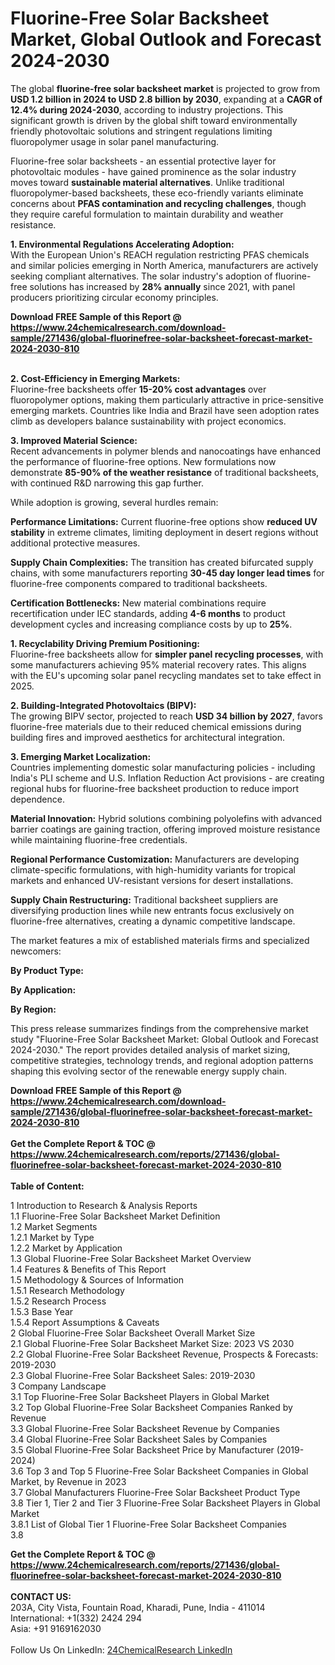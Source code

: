 <h1>Fluorine-Free Solar Backsheet Market, Global Outlook and Forecast 2024-2030</h1><p>The global <strong>fluorine-free solar backsheet market</strong> is projected to grow from <strong>USD 1.2 billion in 2024 to USD 2.8 billion by 2030</strong>, expanding at a <strong>CAGR of 12.4% during 2024-2030</strong>, according to industry projections. This significant growth is driven by the global shift toward environmentally friendly photovoltaic solutions and stringent regulations limiting fluoropolymer usage in solar panel manufacturing.</p><p>Fluorine-free solar backsheets - an essential protective layer for photovoltaic modules - have gained prominence as the solar industry moves toward <strong>sustainable material alternatives</strong>. Unlike traditional fluoropolymer-based backsheets, these eco-friendly variants eliminate concerns about <strong>PFAS contamination and recycling challenges</strong>, though they require careful formulation to maintain durability and weather resistance.</p><p><strong>1. Environmental Regulations Accelerating Adoption:</strong><br>
With the European Union's REACH regulation restricting PFAS chemicals and similar policies emerging in North America, manufacturers are actively seeking compliant alternatives. The solar industry's adoption of fluorine-free solutions has increased by <strong>28% annually</strong> since 2021, with panel producers prioritizing circular economy principles.</p><div><b>Download FREE Sample of this Report @ 
            <a href="https://www.24chemicalresearch.com/download-sample/271436/global-fluorinefree-solar-backsheet-forecast-market-2024-2030-810">
            https://www.24chemicalresearch.com/download-sample/271436/global-fluorinefree-solar-backsheet-forecast-market-2024-2030-810</a></b></div><br><p><strong>2. Cost-Efficiency in Emerging Markets:</strong><br>
Fluorine-free backsheets offer <strong>15-20% cost advantages</strong> over fluoropolymer options, making them particularly attractive in price-sensitive emerging markets. Countries like India and Brazil have seen adoption rates climb as developers balance sustainability with project economics.</p><p><strong>3. Improved Material Science:</strong><br>
Recent advancements in polymer blends and nanocoatings have enhanced the performance of fluorine-free options. New formulations now demonstrate <strong>85-90% of the weather resistance</strong> of traditional backsheets, with continued R&amp;D narrowing this gap further.</p><p>While adoption is growing, several hurdles remain:</p><p><strong>Performance Limitations:</strong> Current fluorine-free options show <strong>reduced UV stability</strong> in extreme climates, limiting deployment in desert regions without additional protective measures.</p><p><strong>Supply Chain Complexities:</strong> The transition has created bifurcated supply chains, with some manufacturers reporting <strong>30-45 day longer lead times</strong> for fluorine-free components compared to traditional backsheets.</p><p><strong>Certification Bottlenecks:</strong> New material combinations require recertification under IEC standards, adding <strong>4-6 months</strong> to product development cycles and increasing compliance costs by up to <strong>25%</strong>.</p><p><strong>1. Recyclability Driving Premium Positioning:</strong><br>
Fluorine-free backsheets allow for <strong>simpler panel recycling processes</strong>, with some manufacturers achieving 95% material recovery rates. This aligns with the EU's upcoming solar panel recycling mandates set to take effect in 2025.</p><p><strong>2. Building-Integrated Photovoltaics (BIPV):</strong><br>
The growing BIPV sector, projected to reach <strong>USD 34 billion by 2027</strong>, favors fluorine-free materials due to their reduced chemical emissions during building fires and improved aesthetics for architectural integration.</p><p><strong>3. Emerging Market Localization:</strong><br>
Countries implementing domestic solar manufacturing policies - including India's PLI scheme and U.S. Inflation Reduction Act provisions - are creating regional hubs for fluorine-free backsheet production to reduce import dependence.</p><p><strong>Material Innovation:</strong> Hybrid solutions combining polyolefins with advanced barrier coatings are gaining traction, offering improved moisture resistance while maintaining fluorine-free credentials.</p><p><strong>Regional Performance Customization:</strong> Manufacturers are developing climate-specific formulations, with high-humidity variants for tropical markets and enhanced UV-resistant versions for desert installations.</p><p><strong>Supply Chain Restructuring:</strong> Traditional backsheet suppliers are diversifying production lines while new entrants focus exclusively on fluorine-free alternatives, creating a dynamic competitive landscape.</p><p>The market features a mix of established materials firms and specialized newcomers:</p><p><strong>By Product Type:</strong></p><p><strong>By Application:</strong></p><p><strong>By Region:</strong></p><p>This press release summarizes findings from the comprehensive market study "Fluorine-Free Solar Backsheet Market: Global Outlook and Forecast 2024-2030." The report provides detailed analysis of market sizing, competitive strategies, technology trends, and regional adoption patterns shaping this evolving sector of the renewable energy supply chain.</p><div><b>Download FREE Sample of this Report @ 
            <a href="https://www.24chemicalresearch.com/download-sample/271436/global-fluorinefree-solar-backsheet-forecast-market-2024-2030-810">
            https://www.24chemicalresearch.com/download-sample/271436/global-fluorinefree-solar-backsheet-forecast-market-2024-2030-810</a></b></div><br><div><b>Get the Complete Report & TOC @ 
            <a href="https://www.24chemicalresearch.com/reports/271436/global-fluorinefree-solar-backsheet-forecast-market-2024-2030-810">
            https://www.24chemicalresearch.com/reports/271436/global-fluorinefree-solar-backsheet-forecast-market-2024-2030-810</a></b></div><br>
            <b>Table of Content:</b><p>1 Introduction to Research & Analysis Reports<br />
    1.1 Fluorine-Free Solar Backsheet Market Definition<br />
    1.2 Market Segments<br />
        1.2.1 Market by Type<br />
        1.2.2 Market by Application<br />
    1.3 Global Fluorine-Free Solar Backsheet Market Overview<br />
    1.4 Features & Benefits of This Report<br />
    1.5 Methodology & Sources of Information<br />
        1.5.1 Research Methodology<br />
        1.5.2 Research Process<br />
        1.5.3 Base Year<br />
        1.5.4 Report Assumptions & Caveats<br />
2 Global Fluorine-Free Solar Backsheet Overall Market Size<br />
    2.1 Global Fluorine-Free Solar Backsheet Market Size: 2023 VS 2030<br />
    2.2 Global Fluorine-Free Solar Backsheet Revenue, Prospects & Forecasts: 2019-2030<br />
    2.3 Global Fluorine-Free Solar Backsheet Sales: 2019-2030<br />
3 Company Landscape<br />
    3.1 Top Fluorine-Free Solar Backsheet Players in Global Market<br />
    3.2 Top Global Fluorine-Free Solar Backsheet Companies Ranked by Revenue<br />
    3.3 Global Fluorine-Free Solar Backsheet Revenue by Companies<br />
    3.4 Global Fluorine-Free Solar Backsheet Sales by Companies<br />
    3.5 Global Fluorine-Free Solar Backsheet Price by Manufacturer (2019-2024)<br />
    3.6 Top 3 and Top 5 Fluorine-Free Solar Backsheet Companies in Global Market, by Revenue in 2023<br />
    3.7 Global Manufacturers Fluorine-Free Solar Backsheet Product Type<br />
    3.8 Tier 1, Tier 2 and Tier 3 Fluorine-Free Solar Backsheet Players in Global Market<br />
        3.8.1 List of Global Tier 1 Fluorine-Free Solar Backsheet Companies<br />
        3.8</p><div><b>Get the Complete Report & TOC @ 
            <a href="https://www.24chemicalresearch.com/reports/271436/global-fluorinefree-solar-backsheet-forecast-market-2024-2030-810">
            https://www.24chemicalresearch.com/reports/271436/global-fluorinefree-solar-backsheet-forecast-market-2024-2030-810</a></b></div><br><b>CONTACT US:</b><br>
            203A, City Vista, Fountain Road, Kharadi, Pune, India - 411014<br>
            International: +1(332) 2424 294<br>
            Asia: +91 9169162030 <br><br>
            Follow Us On LinkedIn: <a href="https://www.linkedin.com/company/24chemicalresearch/">24ChemicalResearch LinkedIn</a>